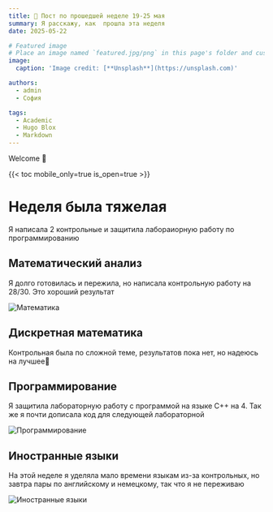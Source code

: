 ```yaml
---
title: 🎉 Пост по прошедшей неделе 19-25 мая
summary: Я расскажу, как  прошла эта неделя
date: 2025-05-22

# Featured image
# Place an image named `featured.jpg/png` in this page's folder and customize its options here.
image:
  caption: 'Image credit: [**Unsplash**](https://unsplash.com)'

authors:
  - admin
  - София

tags:
  - Academic
  - Hugo Blox
  - Markdown
---
```


Welcome 👋

{{< toc mobile_only=true is_open=true >}}

# Неделя была тяжелая

Я написала 2 контрольные и защитила лабораиорную работу по программированию

## Математический анализ 

Я долго готовилась и пережила, но написала контрольную работу на 28/30. Это хороший результат

![Математика](https://rsv.ru/blog/wp-content/uploads/2022/02/matematika-918x516.jpg) 


## Дискретная математика 

Контрольная была по сложной теме, результатов пока нет, но надеюсь на лучшее🤞

## Программирование 

Я защитила лабораторную работу с программой на языке C++ на 4. Так же я почти дописала код для следующей лабораторной

![Программирование](https://habrastorage.org/files/59e/ec1/0dd/59eec10ddaae4ee6ac2d9a95057dc950.png) 

## Иностранные языки

На этой неделе я уделяла мало времени языкам из-за контрольных, но завтра пары по английскому и немецкому, так что я не переживаю

![Иностранные языки](https://static.tildacdn.com/tild6338-3131-4164-b430-656366303135/neskolko-sovetov-dly.jpg) 

